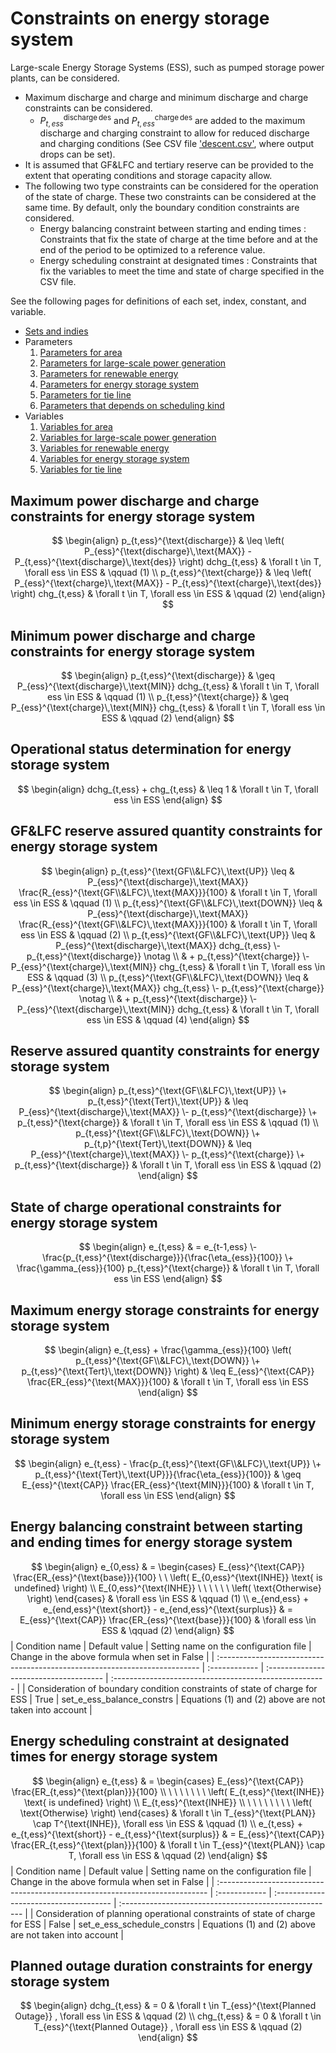 # Constraints on energy storage system
Large-scale Energy Storage Systems (ESS), such as pumped storage power plants, can be considered.


- Maximum discharge and charge and minimum discharge and charge constraints can be considered.
  - $P_{t,ess}^{\text{discharge}\,\text{des}}$ and $P_{t,ess}^{\text{charge}\,\text{des}}$ are added to the maximum discharge and charging constraint to allow for reduced discharge and charging conditions (See CSV file ['descent.csv'](../../05_csvfile/02_generation.md#decent), where output drops can be set).
- It is assumed that GF&LFC and tertiary reserve can be provided to the extent that operating conditions and storage capacity allow.
- The following two type constraints can be considered for the operation of the state of charge. These two constraints can be considered at the same time. By default, only the boundary condition constraints are considered.
  - Energy balancing constraint between starting and ending times : Constraints that fix the state of charge at the time before and at the end of the period to be optimized to a reference value.
  - Energy scheduling constraint at designated times : Constraints that fix the variables to meet the time and state of charge specified in the CSV file.



See the following pages for definitions of each set, index, constant, and variable.
- [Sets and indies](../03_set_and_index.md)
- Parameters
  1. [Parameters for area](../04_parameter/01_area.md)
  2. [Parameters for large-scale power generation](../04_parameter/02_generation.md)
  3. [Parameters for renewable energy](../04_parameter/03_re.md)
  4. [Parameters for energy storage system](../04_parameter/04_ess.md)
  5. [Parameters for tie line](../04_parameter/05_tie.md)
  6. [Parameters that depends on scheduling kind](../04_parameter/06_depend_on_scheduling_kind.md)
- Variables
  1. [Variables for area](../05_variable/01_area.md)
  2. [Variables for large-scale power generation](../05_variable/02_generation.md)
  3. [Variables for renewable energy](../05_variable/03_re.md)
  4. [Variables for energy storage system](../05_variable/04_ess.md)
  5. [Variables for tie line](../05_variable/05_tie.md)

## Maximum power discharge and charge constraints for energy storage system

$$
\begin{align}
   p_{t,ess}^{\text{discharge}}
    & \leq \left( P_{ess}^{\text{discharge}\,\text{MAX}} - P_{t,ess}^{\text{discharge}\,\text{des}} \right) dchg_{t,ess}
    & \forall t \in T, \forall ess \in ESS
    & \qquad (1)
\\
   p_{t,ess}^{\text{charge}}
    & \leq \left( P_{ess}^{\text{charge}\,\text{MAX}} - P_{t,ess}^{\text{charge}\,\text{des}} \right) chg_{t,ess}
    & \forall t \in T, \forall ess \in ESS
    & \qquad (2)
\end{align}
$$

## Minimum power discharge and charge constraints for energy storage system

$$
\begin{align}
   p_{t,ess}^{\text{discharge}}
    & \geq P_{ess}^{\text{discharge}\,\text{MIN}} dchg_{t,ess}
    & \forall t \in T, \forall ess \in ESS
    & \qquad (1)
\\
   p_{t,ess}^{\text{charge}}
    & \geq P_{ess}^{\text{charge}\,\text{MIN}} chg_{t,ess}
    & \forall t \in T, \forall ess \in ESS
    & \qquad (2)
\end{align}
$$

## Operational status determination for energy storage system

$$
\begin{align}
   dchg_{t,ess} + chg_{t,ess}
    & \leq 1
    & \forall t \in T, \forall ess \in ESS
\end{align}
$$

## GF&LFC reserve assured quantity constraints for energy storage system

$$
\begin{align}
   p_{t,ess}^{\text{GF\\&LFC}\,\text{UP}}
   \leq &  P_{ess}^{\text{discharge}\,\text{MAX}} \frac{R_{ess}^{\text{GF\\&LFC}\,\text{MAX}}}{100}
        & \forall t \in T, \forall ess \in ESS
        & \qquad (1)
\\
   p_{t,ess}^{\text{GF\\&LFC}\,\text{DOWN}}
   \leq &  P_{ess}^{\text{discharge}\,\text{MAX}} \frac{R_{ess}^{\text{GF\\&LFC}\,\text{MAX}}}{100}
        & \forall t \in T, \forall ess \in ESS
        & \qquad (2)
\\
   p_{t,ess}^{\text{GF\\&LFC}\,\text{UP}}
   \leq &  P_{ess}^{\text{discharge}\,\text{MAX}} dchg_{t,ess}
   \- p_{t,ess}^{\text{discharge}} \notag
   \\
        &  + p_{t,ess}^{\text{charge}}
   \- P_{ess}^{\text{charge}\,\text{MIN}} chg_{t,ess}
        & \forall t \in T, \forall ess \in ESS
        & \qquad (3)
\\
  p_{t,ess}^{\text{GF\\&LFC}\,\text{DOWN}}
   \leq &  P_{ess}^{\text{charge}\,\text{MAX}} chg_{t,ess}
   \- p_{t,ess}^{\text{charge}} \notag
   \\
        &  + p_{t,ess}^{\text{discharge}}
   \- P_{ess}^{\text{discharge}\,\text{MIN}} dchg_{t,ess}
        & \forall t \in T, \forall ess \in ESS
        & \qquad (4)
\end{align}
$$

## Reserve assured quantity constraints for energy storage system

$$
\begin{align}
   p_{t,ess}^{\text{GF\\&LFC}\,\text{UP}}
   \+ p_{t,ess}^{\text{Tert}\,\text{UP}}
    & \leq P_{ess}^{\text{discharge}\,\text{MAX}}
   \- p_{t,ess}^{\text{discharge}}
   \+ p_{t,ess}^{\text{charge}}
    & \forall t \in T, \forall ess \in ESS
    & \qquad (1)
\\
   p_{t,ess}^{\text{GF\\&LFC}\,\text{DOWN}}
   \+ p_{t,p}^{\text{Tert}\,\text{DOWN}}
    & \leq P_{ess}^{\text{charge}\,\text{MAX}}
   \- p_{t,ess}^{\text{charge}}
   \+ p_{t,ess}^{\text{discharge}}
    & \forall t \in T, \forall ess \in ESS
    & \qquad (2)
\end{align}
$$

## State of charge operational constraints for energy storage system

$$
\begin{align}
   e_{t,ess}
    & = e_{t-1,ess}
   \- \frac{p_{t,ess}^{\text{discharge}}}{\frac{\eta_{ess}}{100}}
   \+ \frac{\gamma_{ess}}{100} p_{t,ess}^{\text{charge}}
    & \forall t \in T, \forall ess \in ESS
\end{align}
$$

## Maximum energy storage constraints for energy storage system

$$
\begin{align}
   e_{t,ess} + \frac{\gamma_{ess}}{100} \left( p_{t,ess}^{\text{GF\\&LFC}\,\text{DOWN}}
   \+ p_{t,ess}^{\text{Tert}\,\text{DOWN}} \right)
    & \leq E_{ess}^{\text{CAP}} \frac{ER_{ess}^{\text{MAX}}}{100}
    & \forall t \in T, \forall ess \in ESS
\end{align}
$$

## Minimum energy storage constraints for energy storage system

$$
\begin{align}
   e_{t,ess} - \frac{p_{t,ess}^{\text{GF\\&LFC}\,\text{UP}}
      \+ p_{t,ess}^{\text{Tert}\,\text{UP}}}{\frac{\eta_{ess}}{100}}
    & \geq E_{ess}^{\text{CAP}} \frac{ER_{ess}^{\text{MIN}}}{100}
    & \forall t \in T, \forall ess \in ESS
\end{align}
$$

## Energy balancing constraint between starting and ending times for energy storage system

$$
\begin{align}
   e_{0,ess}
    & = \begin{cases}
           E_{ess}^{\text{CAP}} \frac{ER_{ess}^{\text{base}}}{100}
           \ \ \left( E_{0,ess}^{\text{INHE}} \text{ is undefined} \right) \\
           E_{0,ess}^{\text{INHE}}
           \ \ \ \ \ \ \left( \text{Otherwise} \right)
        \end{cases}
    & \forall ess \in ESS
    & \qquad (1)
\\
   e_{end,ess} + e_{end,ess}^{\text{short}} - e_{end,ess}^{\text{surplus}}
    & = E_{ess}^{\text{CAP}} \frac{ER_{ess}^{\text{base}}}{100}
    & \forall ess \in ESS
    & \qquad (2)
\end{align}
$$
| Condition name                                                             | Default value | Setting name on the configuration file | Change in the above formula when set in False          |
| :------------------------------------------------------------------------- | :------------ | :------------------------------------- | :----------------------------------------------------- |
| Consideration of boundary condition constraints of state of charge for ESS | True          | set_e_ess_balance_constrs              | Equations (1) and (2) above are not taken into account |

## Energy scheduling constraint at designated times for energy storage system

$$
\begin{align}
   e_{t,ess}
    & = \begin{cases}
           E_{ess}^{\text{CAP}} \frac{ER_{t,ess}^{\text{plan}}}{100}                    \\
           \ \ \ \ \ \ \ \left( E_{t,ess}^{\text{INHE}} \text{ is undefined} \right) \\
           E_{t,ess}^{\text{INHE}}                                                   \\
           \ \ \ \ \ \ \ \ \left( \text{Otherwise} \right)
        \end{cases}
    & \forall t \in T_{ess}^{\text{PLAN}} \cap T^{\text{INHE}},
   \forall ess \in ESS
   & \qquad (1)
\\
   e_{t,ess} + e_{t,ess}^{\text{short}} - e_{t,ess}^{\text{surplus}}
    & = E_{ess}^{\text{CAP}} \frac{ER_{t,ess}^{\text{plan}}}{100}
    & \forall t \in T_{ess}^{\text{PLAN}} \cap T,
   \forall ess \in ESS
   & \qquad (2)
\end{align}
$$
| Condition name                                                               | Default value | Setting name on the configuration file | Change in the above formula when set in False          |
| :--------------------------------------------------------------------------- | :------------ | :------------------------------------- | :----------------------------------------------------- |
| Consideration of planning operational constraints of state of charge for ESS | False         | set_e_ess_schedule_constrs             | Equations (1) and (2) above are not taken into account |

## Planned outage duration constraints for energy storage system

$$
\begin{align}
   dchg_{t,ess}
    & = 0
    & \forall t \in T_{ess}^{\text{Planned Outage}} , \forall ess \in ESS
    & \qquad (2)
\\
   chg_{t,ess}
    & = 0
    & \forall t \in T_{ess}^{\text{Planned Outage}} , \forall ess \in ESS
    & \qquad (2)
\end{align}
$$
